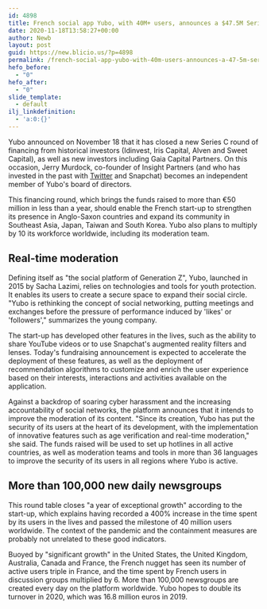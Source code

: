 ```yaml
---
id: 4898
title: French social app Yubo, with 40M+ users, announces a $47.5M Series C
date: 2020-11-18T13:58:27+00:00
author: Newb
layout: post
guid: https://new.blicio.us/?p=4898
permalink: /french-social-app-yubo-with-40m-users-announces-a-47-5m-series-c/
hefo_before:
  - "0"
hefo_after:
  - "0"
slide_template:
  - default
ilj_linkdefinition:
  - 'a:0:{}'
---
```

Yubo announced on November 18 that it has closed a new Series C round of financing from historical investors (Idinvest, Iris Capital, Alven and Sweet Capital), as well as new investors including Gaia Capital Partners. On this occasion, Jerry Murdock, co-founder of Insight Partners (and who has invested in the past with [Twitter](https://new.blicio.us/how-to-promote-your-startup-using-twitter/) and Snapchat) becomes an independent member of Yubo's board of directors.

This financing round, which brings the funds raised to more than €50 million in less than a year, should enable the French start-up to strengthen its presence in Anglo-Saxon countries and expand its community in Southeast Asia, Japan, Taiwan and South Korea. Yubo also plans to multiply by 10 its workforce worldwide, including its moderation team.

## Real-time moderation

Defining itself as "the social platform of Generation Z", Yubo, launched in 2015 by Sacha Lazimi, relies on technologies and tools for youth protection. It enables its users to create a secure space to expand their social circle. "Yubo is rethinking the concept of social networking, putting meetings and exchanges before the pressure of performance induced by 'likes' or 'followers'," summarizes the young company.

The start-up has developed other features in the lives, such as the ability to share YouTube videos or to use Snapchat's augmented reality filters and lenses. Today's fundraising announcement is expected to accelerate the deployment of these features, as well as the deployment of recommendation algorithms to customize and enrich the user experience based on their interests, interactions and activities available on the application.

Against a backdrop of soaring cyber harassment and the increasing accountability of social networks, the platform announces that it intends to improve the moderation of its content. "Since its creation, Yubo has put the security of its users at the heart of its development, with the implementation of innovative features such as age verification and real-time moderation," she said. The funds raised will be used to set up hotlines in all active countries, as well as moderation teams and tools in more than 36 languages to improve the security of its users in all regions where Yubo is active.

## More than 100,000 new daily newsgroups

This round table closes "a year of exceptional growth" according to the start-up, which explains having recorded a 400% increase in the time spent by its users in the lives and passed the milestone of 40 million users worldwide. The context of the pandemic and the containment measures are probably not unrelated to these good indicators.

Buoyed by "significant growth" in the United States, the United Kingdom, Australia, Canada and France, the French nugget has seen its number of active users triple in France, and the time spent by French users in discussion groups multiplied by 6. More than 100,000 newsgroups are created every day on the platform worldwide. Yubo hopes to double its turnover in 2020, which was 16.8 million euros in 2019.